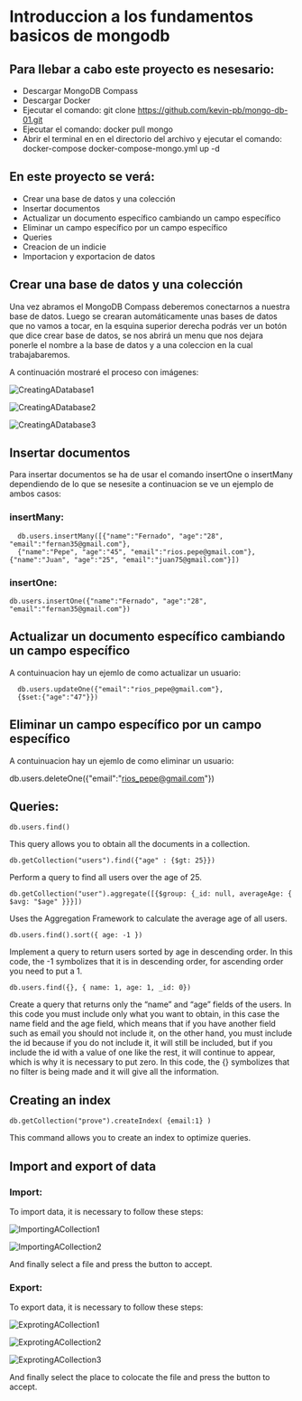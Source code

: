 # Introduccion a los fundamentos basicos de mongodb

## Para llebar a cabo este proyecto es nesesario:

* Descargar MongoDB Compass 
* Descargar Docker 
* Ejecutar el comando: git clone https://github.com/kevin-pb/mongo-db-01.git
* Ejecutar el comando: docker pull mongo
* Abrir el terminal en en el directorio del archivo y ejecutar el comando: docker-compose 
  docker-compose-mongo.yml up -d

## En este proyecto se verá:

* Crear una base de datos y una colección
* Insertar documentos
* Actualizar un documento específico cambiando un campo específico
* Eliminar un campo específico por un campo específico
* Queries
* Creacion de un indicie
* Importacion y exportacion de datos

## Crear una base de datos y una colección

Una vez abramos el MongoDB Compass deberemos conectarnos a nuestra base de datos. Luego se crearan automáticamente unas bases de datos que no vamos a tocar, en la esquina superior derecha podrás ver un botón que dice crear base de datos, se nos abrirá un menu que nos dejara ponerle el nombre a la base de datos y a una coleccion en la cual trabajabaremos.

A continuación mostraré el proceso con imágenes:

![CreatingADatabase1](./rsc/CreatingADatabase1.png)

![CreatingADatabase2](./rsc/CreatingADatabase2.png)

![CreatingADatabase3](./rsc/CreatingADatabase3.png)

## Insertar documentos

Para insertar documentos se ha de usar el comando insertOne o insertMany dependiendo de lo que se nesesite a continuacion se ve un ejemplo de ambos casos:

### insertMany:

```mongoDB
  db.users.insertMany([{"name":"Fernado", "age":"28", "email":"fernan35@gmail.com"}, 
  {"name":"Pepe", "age":"45", "email":"rios.pepe@gmail.com"}, {"name":"Juan", "age":"25", "email":"juan75@gmail.com"}])
```

### insertOne:

```mongoDB
db.users.insertOne({"name":"Fernado", "age":"28", "email":"fernan35@gmail.com"})
```

## Actualizar un documento específico cambiando un campo específico
A contuinuacion hay un ejemlo de como actualizar un usuario:

```mongoDB
  db.users.updateOne({"email":"rios_pepe@gmail.com"},
  {$set:{"age":"47"}})
```

## Eliminar un campo específico por un campo específico
A contuinuacion hay un ejemlo de como eliminar un usuario: 

db.users.deleteOne({"email":"rios_pepe@gmail.com"})

## Queries:

```mongoDB
db.users.find()
```
This query allows you to obtain all the documents in a collection.

```mongoDB
db.getCollection("users").find({"age" : {$gt: 25}})
```
Perform a query to find all users over the age of 25.

```mongoDB
db.getCollection("user").aggregate([{$group: {_id: null, averageAge: { $avg: "$age" }}}])
```
Uses the Aggregation Framework to calculate the average age of all users.

```mongoDB
db.users.find().sort({ age: -1 })
```
Implement a query to return users sorted by age in descending order. In this code, the -1 symbolizes that it is in descending order, for ascending order you need to put a 1.

```mongoDB
db.users.find({}, { name: 1, age: 1, _id: 0})
```
Create a query that returns only the “name” and “age” fields of the users. In this code you must include only what you want to obtain, in this case the name field and the age field, which means that if you have another field such as email you should not include it, on the other hand, you must include the id because if you do not include it, it will still be included, but if you include the id with a value of one like the rest, it will continue to appear, which is why it is necessary to put zero. In this code, the {} symbolizes that no filter is being made and it will give all the information.

## Creating an index

```mongoDB
db.getCollection("prove").createIndex( {email:1} )
```
This command allows you to create an index to optimize queries.

## Import and export of data

### Import: 

To import data, it is necessary to follow these steps:

![ImportingACollection1](./rsc/ImportingACollection1.png)

![ImportingACollection2](./rsc/ImportingACollection2.png)

And finally select a file and press the button to accept.

### Export: 

To export data, it is necessary to follow these steps:

![ExprotingACollection1](./rsc/ExprotingACollection1.png)

![ExprotingACollection2](./rsc/ExprotingACollection2.png)

![ExprotingACollection3](./rsc/ExprotingACollection3.png)

And finally select the place to colocate the file and press the button to accept.
